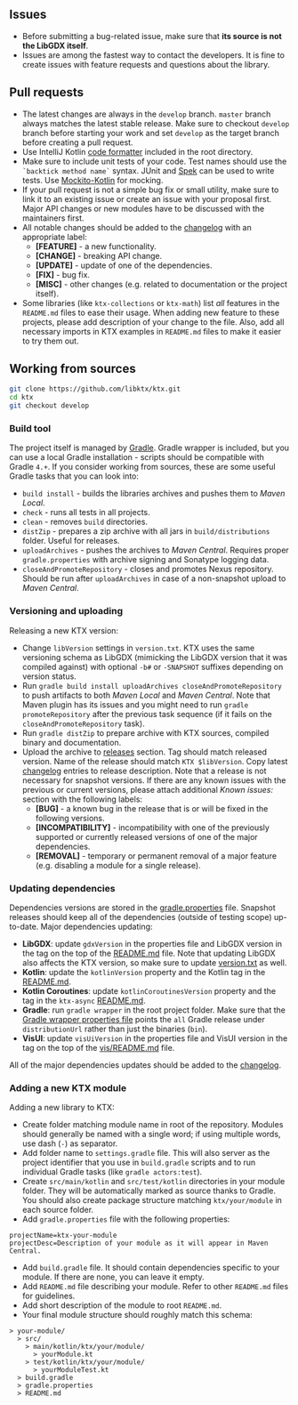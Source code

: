 ## Issues

- Before submitting a bug-related issue, make sure that **its source is not the LibGDX itself**.
- Issues are among the fastest way to contact the developers. It is fine to create issues with feature requests and
questions about the library.

## Pull requests

- The latest changes are always in the `develop` branch. `master` branch always matches the latest stable release. Make
sure to checkout `develop` branch before starting your work and set `develop` as the target branch before creating
a pull request.
- Use IntelliJ Kotlin [code formatter](../intellij-formatter.xml) included in the root directory.
- Make sure to include unit tests of your code. Test names should use the `` `backtick method name` `` syntax.
JUnit and [Spek](http://spekframework.org/) can be used to write tests. Use
[Mockito-Kotlin](https://github.com/nhaarman/mockito-kotlin) for mocking.
- If your pull request is not a simple bug fix or small utility, make sure to link it to an existing issue or create
an issue with your proposal first. Major API changes or new modules have to be discussed with the maintainers first.
- All notable changes should be added to the [changelog](../CHANGELOG.md) with an appropriate label:
  - **[FEATURE]** - a new functionality.
  - **[CHANGE]** - breaking API change.
  - **[UPDATE]** - update of one of the dependencies.
  - **[FIX]** - bug fix.
  - **[MISC]** - other changes (e.g. related to documentation or the project itself).
- Some libraries (like `ktx-collections` or `ktx-math`) list _all_ features in the `README.md` files to ease their
usage. When adding new feature to these projects, please add description of your change to the file. Also, add all
necessary imports in KTX examples in `README.md` files to make it easier to try them out.

## Working from sources

```bash
git clone https://github.com/libktx/ktx.git
cd ktx
git checkout develop
```

### Build tool

The project itself is managed by [Gradle](http://gradle.org/). Gradle wrapper is included, but you can use a local
Gradle installation - scripts should be compatible with Gradle `4.+`. If you consider working from sources, these are
some useful Gradle tasks that you can look into:

- `build install` - builds the libraries archives and pushes them to _Maven Local_.
- `check` - runs all tests in all projects.
- `clean` - removes `build` directories.
- `distZip` - prepares a zip archive with all jars in `build/distributions` folder. Useful for releases.
- `uploadArchives` - pushes the archives to _Maven Central_. Requires proper `gradle.properties` with archive signing and
Sonatype logging data.
- `closeAndPromoteRepository` - closes and promotes Nexus repository. Should be run after `uploadArchives` in
case of a non-snapshot upload to _Maven Central_.

### Versioning and uploading

Releasing a new KTX version:

- Change `libVersion` settings in `version.txt`. KTX uses the same versioning schema as LibGDX (mimicking the
LibGDX version that it was compiled against) with optional `-b#` or `-SNAPSHOT` suffixes depending on version status.
- Run `gradle build install uploadArchives closeAndPromoteRepository` to push artifacts to both _Maven Local_ and
_Maven Central_. Note that Maven plugin has its issues and you might need to run `gradle promoteRepository` after the
previous task sequence (if it fails on the `closeAndPromoteRepository` task).
- Run `gradle distZip` to prepare archive with KTX sources, compiled binary and documentation.
- Upload the archive to [releases](https://github.com/libktx/ktx/releases) section. Tag should match released version.
Name of the release should match `KTX $libVersion`. Copy latest [changelog](../CHANGELOG.md) entries to release
description. Note that a release is not necessary for snapshot versions. If there are any known issues with the previous
or current versions, please attach additional _Known issues:_ section with the following labels:
  - **[BUG]** - a known bug in the release that is or will be fixed in the following versions.
  - **[INCOMPATIBILITY]** - incompatibility with one of the previously supported or currently released versions of one
  of the major dependencies.
  - **[REMOVAL]** - temporary or permanent removal of a major feature (e.g. disabling a module for a single release).

### Updating dependencies

Dependencies versions are stored in the [gradle.properties](../gradle.properties) file. Snapshot releases should keep
all of the dependencies (outside of testing scope) up-to-date. Major dependencies updating:

- **LibGDX**: update `gdxVersion` in the properties file and LibGDX version in the tag on the top of the 
[README.md](../README.md) file. Note that updating LibGDX also affects the KTX version, so make sure to update
[version.txt](../version.txt) as well.
- **Kotlin**: update the `kotlinVersion` property and the Kotlin tag in the [README.md](../README.md).
- **Kotlin Coroutines**: update `kotlinCoroutinesVersion` property and the tag in the
`ktx-async` [README.md](../async/README.md).
- **Gradle**: run `gradle wrapper` in the root project folder. Make sure that the
[Gradle wrapper properties file](../gradle/wrapper/gradle-wrapper.properties) points the `all` Gradle release under
`distributionUrl` rather than just the binaries (`bin`).
- **VisUI**: update `visUiVersion` in the properties file and VisUI version in the tag on the top of the 
[vis/README.md](../vis/README.md) file.

All of the major dependencies updates should be added to the [changelog](../CHANGELOG.md).

### Adding a new KTX module

Adding a new library to KTX:
- Create folder matching module name in root of the repository. Modules should generally be named with a single word;
if using multiple words, use dash (`-`) as separator.
- Add folder name to `settings.gradle` file. This will also server as the project identifier that you use in
`build.gradle` scripts and to run individual Gradle tasks (like `gradle actors:test`).
- Create `src/main/kotlin` and `src/test/kotlin` directories in your module folder. They will be automatically marked
as source thanks to Gradle. You should also create package structure matching `ktx/your/module` in each source folder.
- Add `gradle.properties` file with the following properties:

```properties
projectName=ktx-your-module
projectDesc=Description of your module as it will appear in Maven Central.
```

- Add `build.gradle` file. It should contain dependencies specific to your module. If there are none, you can leave it
empty.
- Add `README.md` file describing your module. Refer to other `README.md` files for guidelines.
- Add short description of the module to root `README.md`.
- Your final module structure should roughly match this schema:

```
> your-module/
  > src/
    > main/kotlin/ktx/your/module/
      > yourModule.kt
    > test/kotlin/ktx/your/module/
      > yourModuleTest.kt
  > build.gradle
  > gradle.properties
  > README.md
```
